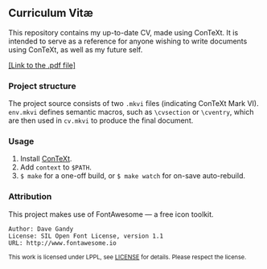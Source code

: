 ## Curriculum Vitæ
This repository contains my up-to-date CV, made using ConTeXt. It is intended to serve as a reference for anyone wishing to write documents using ConTeXt, as well as my future self.

[[Link to the .pdf file]](cv.pdf)

### Project structure
The project source consists of two `.mkvi` files (indicating ConTeXt Mark VI).
`env.mkvi` defines semantic macros, such as `\cvsection` or `\cventry`, which are then used in `cv.mkvi` to produce the final document.

### Usage
 1. Install [ConTeXt](https://wiki.contextgarden.net/Installation).
 2. Add `context` to `$PATH`.
 3. `$ make` for a one-off build, or `$ make watch` for on-save auto-rebuild.

### Attribution
This project makes use of FontAwesome — a free icon toolkit.
```
Author: Dave Gandy
License: SIL Open Font License, version 1.1
URL: http://www.fontawesome.io
```


 <small>
 This work is licensed under LPPL, see <a href="LICENSE">LICENSE</a> for details.
 Please respect the license.
 </small>